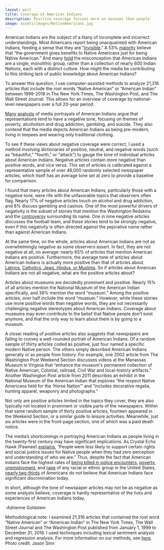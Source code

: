 ```yaml
---
layout: post
title: Coverage of American Indians
description: Positive coverage focuses more on museums than people
image: assets/images/NativeAmericans.jpg
---
```


American Indians are the subject of a litany of incomplete and incorrect understandings. Most Americans report being unacquainted with American Indians, feeding a sense that they are “<a href="https://rnt.firstnations.org/wp-content/uploads/2018/06/FullFindingsReport-screen.pdf"><u>invisible</u></a>.” A 53% <a href="https://rnt.firstnations.org/wp-content/uploads/2018/06/FullFindingsReport-screen.pdf"><u>majority</u></a> believe that “the government gives benefits to Native Americans just for being Native American.” And many <a href="https://www.washingtonpost.com/outlook/five-myths/five-myths-about-american-indians/2017/11/21/41081cb6-ce4f-11e7-a1a3-0d1e45a6de3d_story.html?utm_term=.ff0fff143a82"><u>hold</u></a> the misconception that American Indians are a single, monolithic group, rather than a collection of nearly 600 Indian Nations, each with a distinct culture. How might the media be contributing to this striking lack of public knowledge about American Indians?

To answer this question, I use computer-assisted methods to analyze 21,316 articles that include the root words “Native American” or “American Indian” between 1999-2018 in The New York Times, The Washington Post, and The Wall Street Journal. This allows for an overview of coverage by national-level newspapers over a full 20-year period.

<a href="https://doi.org/10.1162/DAED_a_00491"><u>Many</u></a> <a href="https://rnt.firstnations.org/wp-content/uploads/2018/06/FullFindingsReport-screen.pdf"><u>analysts</u></a> of media portrayals of American Indians argue that representations tend to have a negative tone, focusing on themes of poverty, alcoholism and drug addiction, gambling, and suicide. They also contend that the media depicts American Indians as being pre-modern, living in teepees and wearing only traditional clothing.

To see if these views about negative coverage were correct, I used a method involving dictionaries of positive, neutral, and negative words (such as “beautiful,” “fourth,” or “attack”) to gauge the tone of individual articles about American Indians. Negative articles contain more negative than positive words, and vice versa. This set of articles is calibrated against a representative sample of over 48,000 randomly selected newspaper articles, which itself has an average tone set at zero to provide a baseline for comparison.

I found that many articles about American Indians, particularly those with a negative tone, were rife with the unfavorable topics that observers often flag. Nearly 17% of negative articles touch on alcohol and drug addiction, and 8% discuss gambling and casinos. One of the most powerful drivers of negativity is the subset of stories that mention the Washington Redskins and the <a href="https://www.washingtonpost.com/local/washington-post-editorial-board-stops-using-the-word-redskins/2014/08/22/39864ae0-2a0a-11e4-8593-da634b334390_story.html"><u>controversy</u></a> surrounding its name. One in nine negative articles discusses the football team, and these stories tend to be strongly negative, even if this negativity is often directed against the pejorative name rather than against American Indians.

At the same time, on the whole, articles about American Indians are not as overwhelmingly negative as some observers assert. In fact, they are not negative at all, on average: nearly 65% of articles that mention American Indians are positive. Furthermore, the average tone of articles about American Indians is actually more positive than that of articles about <a href="https://journals.sagepub.com/doi/10.1177/1464884918818252"><u>Latinos</u></a>, <a href="https://www.tandfonline.com/doi/full/10.1080/21565503.2018.1531770"><u>Catholics, Jews, Hindus, or Muslims</u></a>. So if articles about American Indians are not all negative, what are the positive articles about?

Articles about museums are decidedly prominent and positive. Nearly 15% of all articles mention the National Museum of the American Indian specifically, and 38% mention the word “museum.” Among the positive articles, over half include the word “museum.” However, while these stories use more positive words than negative words, they are not necessarily challenging negative stereotypes about American Indians. Coverage about museums may even contribute to the belief that Native people don’t exist anymore, and that the only way to learn about them is by going to a museum.

A closer reading of positive articles also suggests that newspapers are failing to convey a well-rounded portrait of American Indians. Of a random sample of thirty articles coded as positive, just four named a specific modern Native person. The others simply described American Indians generally or as people from history. For example, one 2002 article from The Washington Post Weekend Section discusses videos at the Manassas Museum in Virginia that “enhance the museum's permanent collection of Native American, Colonial, railroad, Civil War and local-history artifacts.” Another Washington Post article from 2011 describes an exhibit in the National Museum of the American Indian that explores “the respect Native Americans held for the ‘Horse Nation’” and “includes decorative regalia, hunting apparel, weaponry and photographs.”

Not only are positive articles limited in the topics they cover, they are also typically not located in prominent or visible parts of the newspapers. Within that same random sample of thirty positive articles, fourteen appeared in the Weekend Section, or a similar guide to leisure activities. Meanwhile, just six articles were in the front-page section, one of which was a paid death notice.

The media’s shortcomings in portraying American Indians as people living in the twenty-first century may have significant implications. As Crystal Echo Hawk (Pawnee) <a href="https://www.womensmediacenter.com/news-features/research-reveals-media-role-in-stereotypes-about-native-americans"><u>explains</u></a>, “People were less likely to support certain rights and social justice issues for Native people when they had zero perception and understanding of who we are.” Thus, despite the fact that American Indians face the highest rates of <a href="https://www.cnn.com/2017/11/10/us/native-lives-matter/index.html"><u>being killed in police encounters</u></a>, <a href="https://www.census.gov/newsroom/facts-for-features/2017/aian-month.html"><u>poverty</u></a>, <a href="https://www.bloomberg.com/news/articles/2018-04-05/where-u-s-unemployment-is-still-sky-high-indian-reservations"><u>unemployment</u></a>, and <a href="https://www.hcn.org/articles/tribal-affairs-why-native-american-women-still-have-the-highest-rates-of-rape-and-assault"><u>rape</u></a> of any racial or ethnic group in the United States, <a href="https://www.womensmediacenter.com/news-features/research-reveals-media-role-in-stereotypes-about-native-americans"><u>nearly two-thirds</u></a> of Americans do not believe that American Indians face significant discrimination today.

In short, although the tone of newspaper articles may not be as negative as some analysts believe, coverage is hardly representative of the lives and experiences of American Indians today.

-Adrienne Goldstein

Methodological note: I examined 21,316 articles that contained the root word “Native American” or “American Indian” in The New York Times, The Wall Street Journal and The Washington Post published from January 1, 1999 to December 31, 2018. I used techniques including lexical sentiment analysis and regression analysis. For more information on our methods, see <a href="https://www.mediaandminorities.org/methods/"><u>here</u></a>. Photo credit: Jason Sinn
